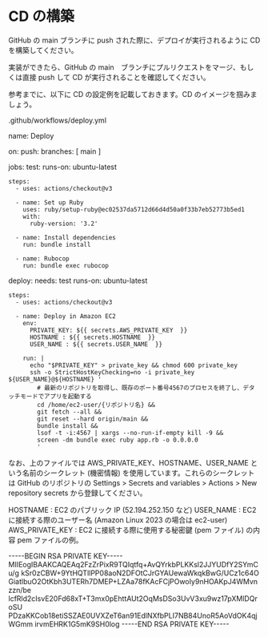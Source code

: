 # CD の構築

GitHub の main ブランチに push された際に、デプロイが実行されるように CD を構築してください。

実装ができたら、GitHub の main　ブランチにプルリクエストをマージ、もしくは直接 push して CD が実行されることを確認してください。

参考までに、以下に CD の設定例を記載しておきます。CD のイメージを掴みましょう。

.github/workflows/deploy.yml

name: Deploy

on:
  push:
    branches: [ main ]

jobs:
  test:
    runs-on: ubuntu-latest

    steps:
      - uses: actions/checkout@v3

      - name: Set up Ruby
        uses: ruby/setup-ruby@ec02537da5712d66d4d50a0f33b7eb52773b5ed1
        with:
          ruby-version: '3.2'

      - name: Install dependencies
        run: bundle install

      - name: Rubocop
        run: bundle exec rubocop

  deploy:
    needs: test
    runs-on: ubuntu-latest

    steps:
      - uses: actions/checkout@v3

      - name: Deploy in Amazon EC2
        env:
          PRIVATE_KEY: ${{ secrets.AWS_PRIVATE_KEY  }}
          HOSTNAME : ${{ secrets.HOSTNAME  }}
          USER_NAME : ${{ secrets.USER_NAME  }}

        run: |
          echo "$PRIVATE_KEY" > private_key && chmod 600 private_key
          ssh -o StrictHostKeyChecking=no -i private_key ${USER_NAME}@${HOSTNAME} '
            # 最新のリポジトリを取得し、既存のポート番号4567のプロセスを終了し、デタッチモードでアプリを起動する
            cd /home/ec2-user/{リポジトリ名} &&
            git fetch --all &&
            git reset --hard origin/main &&
            bundle install &&
            lsof -t -i:4567 | xargs --no-run-if-empty kill -9 &&
            screen -dm bundle exec ruby app.rb -o 0.0.0.0
            '
なお、上のファイルでは AWS_PRIVATE_KEY、HOSTNAME、USER_NAME という名前のシークレット (機密情報) を使用しています。これらのシークレットは GitHub のリポジトリの Settings > Secrets and variables > Actions > New repository secrets から登録してください。

HOSTNAME : EC2 のパブリック IP (52.194.252.150 など)
USER_NAME : EC2 に接続する際のユーザー名 (Amazon Linux 2023 の場合は ec2-user)
AWS_PRIVATE_KEY : EC2 に接続する際に使用する秘密鍵 (pem ファイル) の内容
pem ファイルの例。

-----BEGIN RSA PRIVATE KEY-----
MIIEogIBAAKCAQEAq2FzZrPixR9TQIqtfq+AvQYrkbPLKKsl2JJYUDfY2SYmCu/g
kSr0zCBW+9YtHQTllPP08aoN2DFOtCJrGYAUewaWkqkBwG/UCz1c64O
GiatlbuO2OtKbh3UTERh7DMEP+LZAa78fKAcFCjPOwoIy9nHOAKpJ4WMvnzzn/be
lcfRld2cIsvE20Fd68xT+T3mx0pEhttAUt2OqMsDSo3UvV3xu9wz17pXMlDQroSU
PDzaKKCob18etiSSZAE0UVXZeT6an91EdlNXfbPLI7NB84UnoR5AoVdOK4qjWGmm
irvmEHRK1G5mK9SH0log
-----END RSA PRIVATE KEY-----
